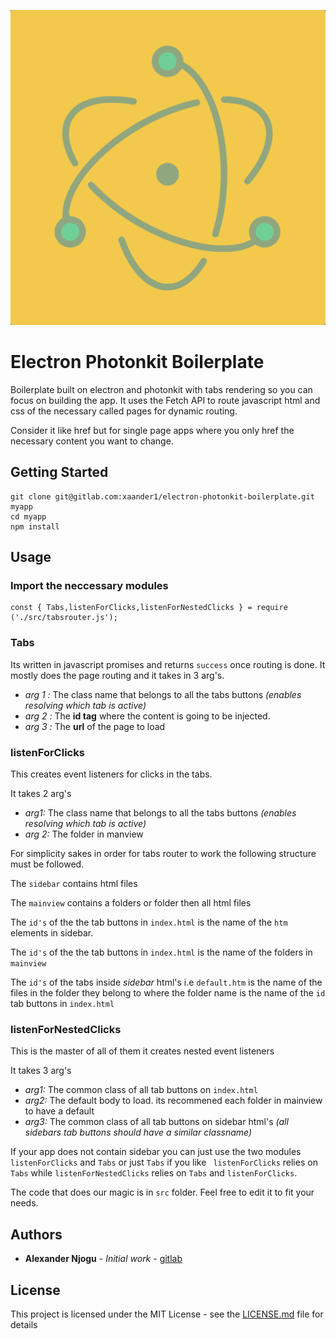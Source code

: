 
![electron-photonkit](build/icons/512x512.png)

# Electron Photonkit Boilerplate
Boilerplate built on electron and photonkit with tabs rendering so you can focus on building the app. It uses the Fetch API to route javascript html and css of the necessary called pages for dynamic routing.

Consider it like href but for single page apps where you only href the necessary content you want to change.
## Getting Started
```
git clone git@gitlab.com:xaander1/electron-photonkit-boilerplate.git myapp
cd myapp
npm install
```
## Usage

### Import the neccessary modules
```
const { Tabs,listenForClicks,listenForNestedClicks } = require ('./src/tabsrouter.js');

```

### Tabs
Its written in javascript promises and returns `success` once routing is done.
It mostly does the page routing and it takes in 3 arg's.
* *arg 1 :* The class name that belongs to all the tabs buttons *(enables resolving which tab is active)*
* *arg 2 :* The **id tag** where the content is going to be injected.
* *arg 3 :* The **url** of the page to load

### listenForClicks

This creates event listeners for clicks in the tabs.


It takes 2 arg's

* *arg1:*  The class name that belongs to all the tabs buttons *(enables resolving which tab is active)*
* *arg 2:* The folder in manview

For simplicity sakes in order for tabs router to work the following structure must be followed.

The `sidebar` contains html files

The `mainview` contains a folders or folder then all html files

The `id's` of the the tab buttons in `index.html` is the name of the `htm` elements in sidebar.

The `id's` of the the tab buttons in `index.html` is the name of the folders in `mainview`

The  `id's` of the tabs inside *sidebar* html's i.e `default.htm` is the name of the files in the folder they belong to where the folder name is the name of the `id` tab buttons in `index.html`   

### listenForNestedClicks
This is the master of all of them it creates nested event listeners

It takes 3 arg's

* *arg1:* The common class of all tab buttons on `index.html`
* *arg2:* The default body to load. its recommened each folder in mainview to have a default
* *arg3:* The common class of all tab buttons on sidebar html's *(all sidebars tab buttons should have a similar classname)*


 If your app does not contain sidebar you can just use the two modules ` listenForClicks` and `Tabs` or just `Tabs` if you like ` listenForClicks` relies on `Tabs` while `listenForNestedClicks` relies on `Tabs` and `listenForClicks`.
 
 The code that does our magic is in `src` folder. Feel free to edit it to fit your needs. 
 



## Authors

* **Alexander Njogu** - *Initial work* - [gitlab](https://gitlab.com/xaander1)

## License

This project is licensed under the MIT License - see the [LICENSE.md](LICENSE.md) file for details
